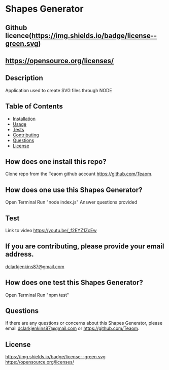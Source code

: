 # Shapes Generator
  ## Github licence(https://img.shields.io/badge/license--green.svg)
  ## https://opensource.org/licenses/
  
  ## Description 
  Application used to create SVG files through NODE
  ## Table of Contents 
  * [Installation](#installation)
  * [Usage](#usage)
  * [Tests](#tests)
  * [Contributing](#contributing)
  * [Questions](#questions)
  * [License](#license)
  
  ## How does one install this repo? 
  Clone repo from the Teaom github account
  https://github.com/Teaom. 

  ## How does one use this Shapes Generator? 
  Open Terminal
  Run "node index.js"
  Answer questions provided

  ## Test 
  Link to video
  https://youtu.be/_f2EYZ1ZcEw

  ## If you are contributing, please provide your email address. 
  dclarkjenkins87@gmail.com

  ## How does one test this Shapes Generator? 
  Open Terminal
  Run "npm test"

  ## Questions 
  If there are any questions or concerns about this Shapes Generator, please email dclarkjenkins87@gmail.com or https://github.com/Teaom.

  ## License
 https://img.shields.io/badge/license--green.svg
https://opensource.org/licenses/
  